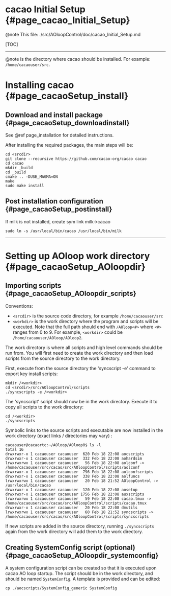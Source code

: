 # cacao Initial Setup {#page_cacao_Initial_Setup}

@note This file: ./src/AOloopControl/doc/cacao_Initial_Setup.md

[TOC]

---

@note <srcdir> is the directory where cacao should be installed. For example: `/home/cacaouser/src`. 


# Installing cacao {#page_cacaoSetup_install}


## Download and install package {#page_cacaoSetup_downloadinstall}

See @ref page_installation for detailed instructions.


After installing the required packages, the main steps will be:

	cd <srcdir>
	git clone --recursive https://github.com/cacao-org/cacao cacao
	cd cacao
	mkdir _build
	cd _build
	cmake .. -DUSE_MAGMA=ON
	make
	sudo make install




## Post installation configuration {#page_cacaoSetup_postinstall}


If milk is not installed, create sym link milk->cacao

	sudo ln -s /usr/local/bin/cacao /usr/local/bin/milk



---



# Setting up AOloop work directory {#page_cacaoSetup_AOloopdir}


## Importing scripts {#page_cacaoSetup_AOloopdir_scripts}

Conventions:

- `<srcdir>` is the source code directory, for example `/home/cacaouser/src`
- `<workdir>` is the work directory where the program and scripts will be executed. Note that the full 
path should end with `/AOloop<#>` where `<#>` ranges from 0 to 9. For example, `<workdir>` could be `/home/cacaouser/AOloop/AOloop2`.


The work directory is where all scripts and high level commands should be run from. You will first need to create the work directory and then load scripts from the source directory to the work directory.

First, execute from the source directory the 'syncscript -e' command to export key install scripts:

	mkdir /<workdir>
	cd <srcdir>/src/AOloopControl/scripts
	./syncscripts -e /<workdir>

The 'syncscript' script should now be in the work directory. Execute it to copy all scripts to the work directory:

	cd /<workdir>
	./syncscripts

Symbolic links to the source scripts and executable are now installed in the work directory (exact links / directories may vary) :

	cacaouser@cacaortc:~/AOloop/AOloop0$ ls -l
	total 16
	drwxrwxr-x 1 cacaouser cacaouser  620 Feb 18 22:08 aocscripts
	drwxrwxr-x 1 cacaouser cacaouser  332 Feb 18 22:08 aohardsim
	lrwxrwxrwx 1 cacaouser cacaouser   56 Feb 18 22:08 aolconf -> /home/cacaouser/src/cacao/src/AOloopControl/scripts/aolconf
	drwxrwxr-x 1 cacaouser cacaouser  796 Feb 18 22:08 aolconfscripts
	drwxrwxr-x 1 cacaouser cacaouser  338 Feb 18 22:08 aolfuncs
	lrwxrwxrwx 1 cacaouser cacaouser   20 Feb 18 21:52 AOloopControl -> /usr/local/bin/cacao
	drwxrwxr-x 1 cacaouser cacaouser  120 Feb 18 22:08 aosetup
	drwxrwxr-x 1 cacaouser cacaouser 1756 Feb 18 22:08 auxscripts
	lrwxrwxrwx 1 cacaouser cacaouser   59 Feb 18 22:08 cacao.tmux -> /home/cacaouser/src/cacao/src/AOloopControl/scripts/cacao.tmux
	drwxrwxr-x 1 cacaouser cacaouser   20 Feb 18 22:08 dmutils
	lrwxrwxrwx 1 cacaouser cacaouser   60 Feb 18 21:52 syncscripts -> /home/cacaouser/src/cacao/src/AOloopControl/scripts/syncscripts


If new scripts are added in the source directory, running `./syncscripts` again from the work directory will add them to the work directory.


## Creating SystemConfig script (optional) {#page_cacaoSetup_AOloopdir_systemconfig}

A system configuration script can be created so that it is executed upon cacao AO loop startup. The script should be in the work directory, and should be named `SystemConfig`. A template is provided and can be edited:

	cp ./aocscripts/SystemConfig_generic SystemConfig

